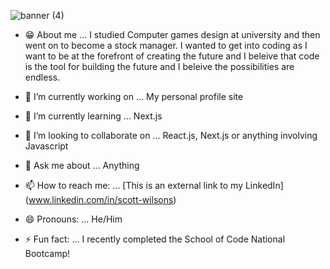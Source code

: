 ![banner (4)](https://user-images.githubusercontent.com/93223810/161564045-02eabf82-eba8-4785-9f95-0848e10d75ac.png)

- 😁 About me ... I studied Computer games design at university and then went on to become a stock manager. 
I wanted to get into coding as I want to be at the forefront of creating the future and I beleive that code is the 
tool for building the future and I beleive the possibilities are endless. 

- 🔭 I’m currently working on ... My personal profile site
- 🌱 I’m currently learning ... Next.js
- 👯 I’m looking to collaborate on ... React.js, Next.js or anything involving Javascript
- 💬 Ask me about ... Anything
- 📫 How to reach me: ... [This is an external link to my LinkedIn] (www.linkedin.com/in/scott-wilsons)
- 😄 Pronouns: ... He/Him
- ⚡ Fun fact: ... I recently completed the School of Code National Bootcamp!

